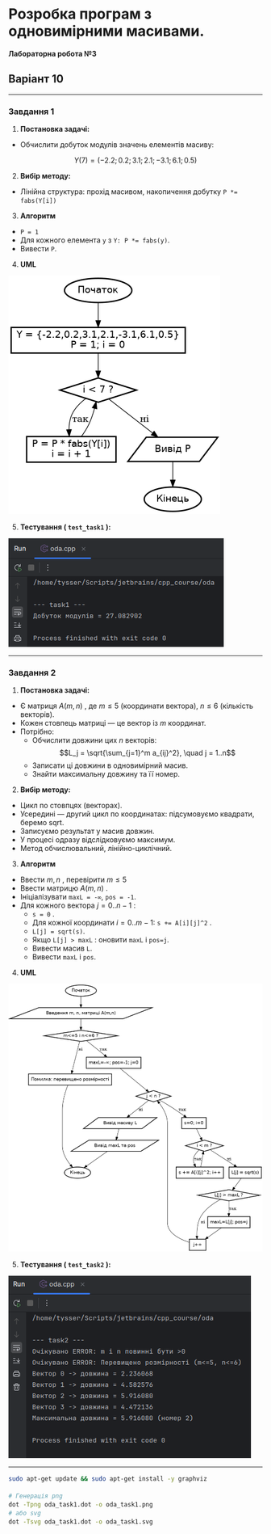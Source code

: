# Розробка програм з одновимірними масивами.
**Лабораторна робота №3**

## Варіант 10

---

### Завдання 1
1) **Постановка задачі:**

- Обчислити добуток модулів значень елементів масиву:

$$
Y(7) = (-2.2; 0.2; 3.1; 2.1; -3.1; 6.1; 0.5)
$$

2) **Вибір методу:**
- Лінійна структура: прохід масивом, накопичення добутку `P *= fabs(Y[i])`
3) **Алгоритм**
- `P = 1`
- Для кожного елемента `y` з `Y: P *= fabs(y)`.
- Вивести `P`.
4) **UML**

![oda_task1.png](graphviz/oda_task1.png)

5) **Тестування ( `test_task1` ):**

![2025-09-21_04-32-03.png](screenshots/2025-09-21_04-32-03.png)

---

### Завдання 2
1) **Постановка задачі:**
- Є матриця $A(m,n)$ , де $m ≤ 5$ (координати вектора), $n ≤ 6$ (кількість векторів).
- Кожен стовпець матриці — це вектор із $m$ координат.
- Потрібно:
  - Обчислити довжини цих $n$ векторів:
    $$L_j = \sqrt{\sum_{j=1}^m a_{ij}^2}, \quad j = 1..n$$
  - Записати ці довжини в одновимірний масив.
  - Знайти максимальну довжину та її номер.
2) **Вибір методу:**
- Цикл по стовпцях (векторах).
- Усередині — другий цикл по координатах: підсумовуємо квадрати, беремо sqrt.
- Записуємо результат у масив довжин.
- У процесі одразу відслідковуємо максимум.
- Метод обчислювальний, лінійно-циклічний.
3) **Алгоритм**
- Ввести $m,n$ , перевірити $m≤5$
- Ввести матрицю $A(m,n)$ .
- Ініціалізувати `maxL = -∞`, `pos = -1`.
- Для кожного вектора $j=0..n−1$ :
  -  `s = 0` .
  -  Для кожної координати $i=0..m−1:$ `s += A[i][j]^2` .
  - `L[j] = sqrt(s)`.
  - Якщо `L[j] > maxL` : оновити `maxL` і `pos=j`.
  - Вивести масив `L`.
  - Вивести `maxL` і `pos`.


4) **UML**

![oda_task2.png](graphviz/oda_task2.png)

5) **Тестування ( `test_task2` ):**

![2025-09-21_05-38-08.png](screenshots/2025-09-21_05-38-08.png)

---

```bash
sudo apt-get update && sudo apt-get install -y graphviz

# Генерація png
dot -Tpng oda_task1.dot -o oda_task1.png
# або svg
dot -Tsvg oda_task1.dot -o oda_task1.svg
```

